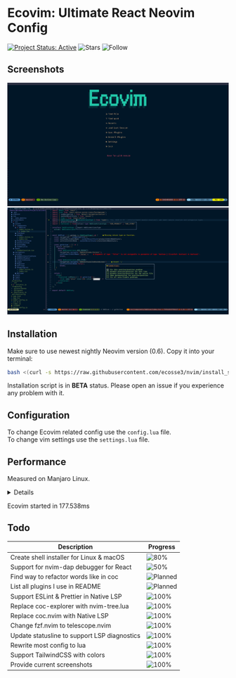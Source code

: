 # Ecovim: Ultimate React Neovim Config

[![Project Status: Active](https://www.repostatus.org/badges/latest/active.svg)](https://www.repostatus.org/#active)
![Stars](https://img.shields.io/github/stars/ecosse3/nvim?label=%E2%AD%90%20Stars)
![Follow](https://img.shields.io/github/followers/ecosse3?label=Please%20follow%20%20to%20support%20my%20work&style=social)

## Screenshots

![Dashboard](./screenshots/4-dashboard.png)
![Neovim](./screenshots/4-main.png)

## Installation

Make sure to use newest nightly Neovim version (0.6).
Copy it into your terminal:

```bash
bash <(curl -s https://raw.githubusercontent.com/ecosse3/nvim/install_script/.install/run.sh)
```

Installation script is in **BETA** status. Please open an issue if you experience any problem with it.

## Configuration

To change Ecovim related config use the `config.lua` file.\
To change vim settings use the `settings.lua` file.

## Performance

Measured on Manjaro Linux.

<details>

| Module                           | Total (ms) | Load time (ms) |
|----------------------------------|------------|----------------|
| nightfly.vim                     | 052.1      | 001.532        |
| fix_cursorhold_nvim.vim          | 064.55     | 000.054        |
| bufferline.vim                   | 069.33     | 004.682        |
| dashboard.vim                    | 069.67     | 000.201        |
| diffview.vim                     | 070.86     | 001.084        |
| emmet.vim                        | 072.67     | 001.705        |
| filetype.nvim                    | 072.80     | 000.020        |
| galaxyline.vim                   | 073.04     | 000.147        |
| glow.lua                         | 073.20     | 000.031        |
| indent_blankline.vim             | 073.82     | 000.519        |
| lightspeed.vim                   | 074.99     | 001.057        |
| trouble.vim                      | 075.18     | 000.082        |
| lspsaga.vim                      | 075.45     | 000.145        |
| colorizer.vim                    | 075.62     | 000.033        |
| nvim-gps.vim                     | 077.13     | 001.424        |
| nvim-lsp-installer.vim           | 077.33     | 000.093        |
| lspconfig.vim                    | 077.51     | 000.073        |
| toggleterm.vim                   | 077.66     | 000.035        |
| nvim-tree.lua                    | 077.84     | 000.061        |
| nvim-treesitter.vim              | 078.47     | 000.557        |
| rainbow.vim                      | 078.71     | 000.140        |
| nvim-web-devicons.vim            | 078.85     | 000.033        |
| ts_context_commentstring.vim     | 108.5      | 000.100        |
| nvim-treesitter-textobjects.vim  | 109.97     | 000.651        |
| nvim-treesitter-textsubjects.vim | 110.8      | 000.218        |
| packer.nvim                      | 111.0      | 032.088        |
| plenary.vim                      | 111.1      | 000.044        |
| splitjoin.vim                    | 113.4      | 002.174        |
| switch.vim                       | 113.8      | 000.297        |
| telescope.vim                    | 114.1      | 000.134        |
| todo-comments.nvim               | 114.310    | 000.028        |
| codepainter.vim                  | 114.724    | 000.297        |
| easy_align.vim                   | 114.966    | 000.146        |
| vimsnippets.vim                  | 115.144    | 000.031        |
| speeddating.vim                  | 115.715    | 000.483        |
| surround.vim                     | 116.206    | 000.378        |
| table-mode.vim                   | 116.954    | 000.636        |
| visual-multi.vim                 | 119.744    | 002.680        |
| cmp_nvim_ultisnips.lua           | 121.151    | 000.920        |
| which-key.nvim                   | 126.094    | 000.021        |
| dashboard.vim                    | 151.122    | 000.483        |

</details>

Ecovim started in 177.538ms

## Todo

| Description                                  | Progress                                                           |
|----------------------------------------------|--------------------------------------------------------------------|
| Create shell installer for Linux & macOS     | ![80%](https://progress-bar.dev/80/?title=progress)                |
| Support for nvim-dap debugger for React      | ![50%](https://progress-bar.dev/50/?title=progress)                |
| Find way to refactor words like in coc       | ![Planned](https://progress-bar.dev/0/?title=planned&color=b8860b) |
| List all plugins I use in README             | ![Planned](https://progress-bar.dev/0/?title=planned&color=b8860b) |
| Support ESLint & Prettier in Native LSP      | ![100%](https://progress-bar.dev/100/?title=done&color=555555)     |
| Replace coc-explorer with nvim-tree.lua      | ![100%](https://progress-bar.dev/100/?title=done&color=555555)     |
| Replace coc.nvim with Native LSP             | ![100%](https://progress-bar.dev/100/?title=done&color=555555)     |
| Change fzf.nvim to telescope.nvim            | ![100%](https://progress-bar.dev/100/?title=done&color=555555)     |
| Update statusline to support LSP diagnostics | ![100%](https://progress-bar.dev/100/?title=done&color=555555)     |
| Rewrite most config to lua                   | ![100%](https://progress-bar.dev/100/?title=done&color=555555)     |
| Support TailwindCSS with colors              | ![100%](https://progress-bar.dev/100/?title=done&color=555555)     |
| Provide current screenshots                  | ![100%](https://progress-bar.dev/100/?title=done&color=555555)     |

